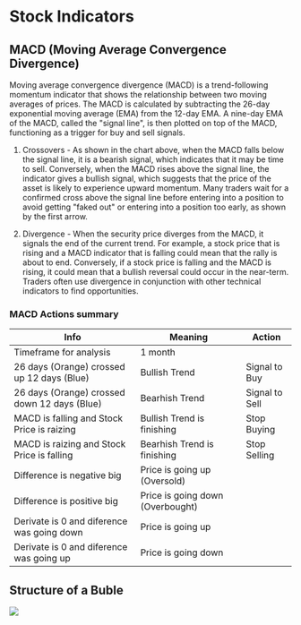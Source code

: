 # Stock Indicators

## MACD (Moving Average Convergence Divergence)

Moving average convergence divergence (MACD) is a trend-following momentum indicator that shows the relationship between two moving averages of prices. The MACD is calculated by subtracting the 26-day exponential moving average (EMA) from the 12-day EMA. A nine-day EMA of the MACD, called the "signal line", is then plotted on top of the MACD, functioning as a trigger for buy and sell signals.

1. Crossovers - As shown in the chart above, when the MACD falls below the signal line, it is a bearish signal, which indicates that it may be time to sell. Conversely, when the MACD rises above the signal line, the indicator gives a bullish signal, which suggests that the price of the asset is likely to experience upward momentum. Many traders wait for a confirmed cross above the signal line before entering into a position to avoid getting "faked out" or entering into a position too early, as shown by the first arrow.

2. Divergence - When the security price diverges from the MACD, it signals the end of the current trend. For example, a stock price that is rising and a MACD indicator that is falling could mean that the rally is about to end. Conversely, if a stock price is falling and the MACD is rising, it could mean that a bullish reversal could occur in the near-term. Traders often use divergence in conjunction with other technical indicators to find opportunities.

### MACD Actions summary

| Info                                         | Meaning                          | Action         |
|----------------------------------------------|----------------------------------|----------------|
| Timeframe for analysis                       | 1 month                          |                |
| 26 days (Orange) crossed up 12 days (Blue)   | Bullish Trend                    | Signal to Buy  |
| 26 days (Orange) crossed down 12 days (Blue) | Bearhish Trend                   | Signal to Sell |
| MACD is falling and Stock Price is raizing   | Bullish Trend is finishing       | Stop Buying    |
| MACD is raizing and Stock Price is falling   | Bearhish Trend is finishing      | Stop Selling   |
| Difference is negative big                   | Price is going up (Oversold)     |                |
| Difference is positive big                   | Price is going down (Overbought) |                |
| Derivate is 0 and diference was going down   | Price is going up                |                |
| Derivate is 0 and diference was going up     | Price is going down              |                |

## Structure of a Buble

![](https://media.githubusercontent.com/media/RogerioDosSantos/Wiki/master/docs/src/stock_indicators/phase_of_a_stock_bubble.png)

